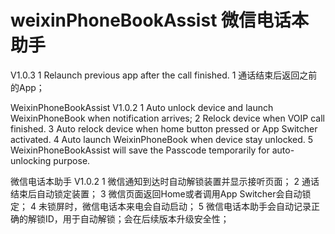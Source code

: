 # weixinPhoneBookAssist 微信电话本助手

V1.0.3
1 Relaunch previous app after the call finished.
1 通话结束后返回之前的App；

WeixinPhoneBookAssist V1.0.2
1 Auto unlock device and launch WeixinPhoneBook when notification arrives;
2 Relock device when VOIP call finished.
3 Auto relock device when home button pressed or App Switcher activated.
4 Auto launch WeixinPhoneBook when device stay unlocked.
5 WeixinPhoneBookAssist will save the Passcode temporarily for auto-unlocking purpose.

微信电话本助手 V1.0.2
1 微信通知到达时自动解锁装置并显示接听页面；
2 通话结束后自动锁定装置；
3 微信页面返回Home或者调用App Switcher会自动锁定；
4 未锁屏时，微信电话本来电会自动启动；
5 微信电话本助手会自动记录正确的解锁ID，用于自动解锁；会在后续版本升级安全性；
